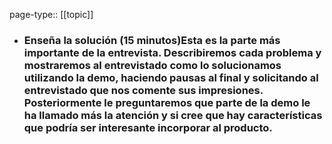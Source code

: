 page-type:: [[topic]]
- ### Enseña la solución (15 minutos)Esta es la parte más importante de la entrevista. Describiremos cada problema y mostraremos al entrevistado como lo solucionamos utilizando la demo, haciendo pausas al final y solicitando al entrevistado que nos comente sus impresiones. Posteriormente le preguntaremos que parte de la demo le ha llamado más la atención y si cree que hay características que podría ser interesante incorporar al producto.



